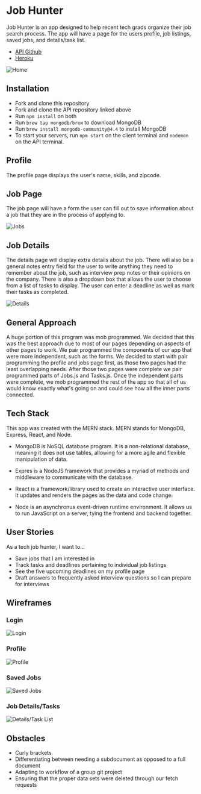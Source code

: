# Job Hunter
Job Hunter is an app designed to help recent tech grads organize their job search process. The app will have a page for the users profile, job listings, saved jobs, and details/task list. 

- [API Github](https://github.com/devinrbopp/job-hunting-journal-api)
- [Heroku](https://minmax-job-hunter.herokuapp.com/)

![Home](Wireframe/homeScreen.png)

## Installation
- Fork and clone this repository
- Fork and clone the API repository linked above
- Run `npm install` on both
- Run `brew tap mongodb/brew` to download MongoDB
- Run `brew install mongodb-community@4.4` to install MongoDB
- To start your servers, run `npm start` on the client terminal and `nodemon` on the API terminal.


## Profile
The profile page displays the user's name, skills, and zipcode. 


## Job Page
The job page will have a form the user can fill out to save information about a job that they are in the process of applying to. 

![Jobs](Wireframe/jobs.png)

## Job Details
The details page will display extra details about the job. There will also be a general notes entry field for the user to write anything they need to remember about the job, such as interview prep notes or their opinions on the company. There is also a dropdown box that allows the user to choose from a list of tasks to display. The user can enter a deadline as well as mark their tasks as completed. 

![Details](Wireframe/tasks.png)

## General Approach
A huge portion of this program was mob programmed. We decided that this was the best approach due to most of our pages depending on aspects of other pages to work. We pair programmed the components of our app that were more independent, such as the forms. We decided to start with pair programming the profile and jobs page first, as those two pages had the least overlapping needs. After those two pages were complete we pair programmed parts of Jobs.js and Tasks.js. Once the independent parts were complete, we mob programmed the rest of the app so that all of us would know exactly what's going on and could see how all the inner parts connected.

## Tech Stack
This app was created with the MERN stack. MERN stands for MongoDB, Express, React, and Node. 

- MongoDB is NoSQL database program. It is a non-relational database, meaning it does not use tables, allowing for a more agile and flexible manipulation of data. 

- Expres is a NodeJS framework that provides a myriad of methods and middleware to communicate with the database. 

- React is a framework/library used to create an interactive user interface. It updates and renders the pages as the data and code change. 

- Node is an asynchronus event-driven runtime environment. It allows us to run JavaScript on a server, tying the frontend and backend together. 

## User Stories
As a tech job hunter, I want to…
- Save jobs that I am interested in
- Track tasks and deadlines pertaining to individual job listings
- See the five upcoming deadlines on my profile page
- Draft answers to frequently asked interview questions so I can prepare for interviews

## Wireframes
### Login
![Login](Wireframe/image.png)
### Profile
![Profile](Wireframe/image1.png)
### Saved Jobs
![Saved Jobs](Wireframe/image3.png)
### Job Details/Tasks
![Details/Task List](Wireframe/image4.png)

## Obstacles
- Curly brackets
- Differentiating between needing a subdocument as opposed to a full document
- Adapting to workflow of a group git project
- Ensuring that the proper data sets were deleted through our fetch requests